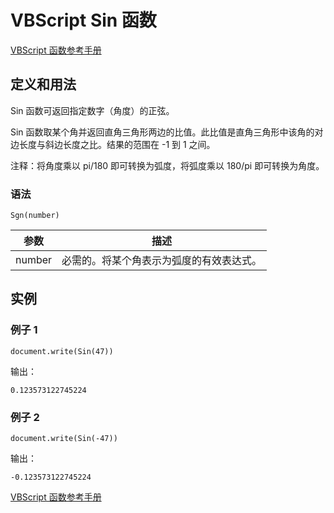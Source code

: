 # VBScript Sin 函数

[VBScript 函数参考手册](/vbscript/vbscript_ref_functions.asp "VBScript 函数")

## 定义和用法

Sin 函数可返回指定数字（角度）的正弦。

Sin 函数取某个角并返回直角三角形两边的比值。此比值是直角三角形中该角的对边长度与斜边长度之比。结果的范围在 -1 到 1 之间。

注释：将角度乘以 pi/180 即可转换为弧度，将弧度乘以 180/pi 即可转换为角度。

### 语法

```
Sgn(number)
```

| 参数 | 描述 |
| --- | --- |
| number | 必需的。将某个角表示为弧度的有效表达式。 |

## 实例

### 例子 1

```
document.write(Sin(47))
```

输出：

```
0.123573122745224
```

### 例子 2

```
document.write(Sin(-47))
```

输出：

```
-0.123573122745224
```

[VBScript 函数参考手册](/vbscript/vbscript_ref_functions.asp "VBScript 函数")

